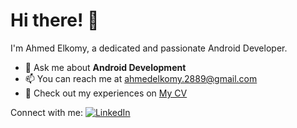# Hi there! 👋

I'm Ahmed Elkomy, a dedicated and passionate Android Developer.

- 💬 Ask me about **Android Development**
- 📫 You can reach me at [ahmedelkomy.2889@gmail.com](mailto:ahmedelkomy.2889@gmail.com)
- 📄 Check out my experiences on [My CV]([link_to_cv](https://drive.google.com/file/d/1FOT3kg6RaRqmxDoTglokIGxMZPgcaOWo/view?usp=drive_link))

Connect with me:
[![LinkedIn](https://img.shields.io/badge/LinkedIn-Profile-blue)](https://www.linkedin.com/in/ahmed-elkomy-68ab65279/)

